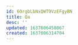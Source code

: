 ```yaml
---
id: 60rgbLbNxQWT9VzEFgyBN
title: Qa
desc: ''
updated: 1637806458067
created: 1637806314704
---
```


